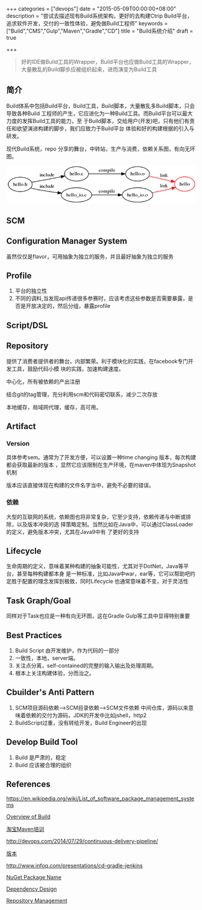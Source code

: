 +++
categories = ["devops"]
date = "2015-05-09T00:00:00+08:00"
description = "尝试去描述现有Build系统架构，更好的去构建Ctrip Build平台，追求软件开发，交付的一致性体验，避免做Build工程师"
keywords = ["Build","CMS","Gulp","Maven","Gradle","CD"]
title = "Build系统介绍"
draft = true

+++

>好的IDE做Build工具的Wrapper，Build平台也应做Build工具的Wrapper，大量散乱的Build脚步应被组织起来，进而演变为Build工具

## 简介

Build体系中包括Build平台，Build工具，Build脚本，大量散乱多Build脚本，只会导致各种Build
工程师的产生，它应进化为一种Build工具。而Build平台可以最大力度的发挥Build工具的能力，至
于Build脚本，交给用户(开发)吧，只有他们有责任和欲望演进构建的脚步，我们应致力于Build平台
体验和好的构建根据的引入与研发。

现代Build系统，repo 分享的舞台，中转站，生产与消费，依赖关系图，有向无环图。

![](https://raw.githubusercontent.com/cosyman/cosyman-hugo/master/static/images/devops/deg.png)

## SCM

## Configuration Manager System

虽然仅仅是flavor，可用抽象为独立的服务，并且最好抽象为独立的服务

## Profile

1. 平台的独立性
2. 不同的调料,当发现api传递很多参赛时，应该考虑这些参数是否需要暴露，是否是开放决定的，然后分组，暴露profile

## Script/DSL

## Repository

提供了消费者提供者的舞台，内部繁荣。利于模块化的实践，在facebook专门开发工具，鼓励代码小模
块的实践，加速构建速度。

中心化，所有被依赖的产出注册

结合git的tag管理，充分利用scm和代码密切联系，减少二次存放

本地缓存，局域网代理，缓存，高可用。

## Artifact

### Version

具体参考sem。通常为了开发方便，可以设置一种time changing 版本，每次构建都会获取最新的版本
，显然它应该限制在生产环境，在maven中体现为Snapshot机制

版本应该直接体现在构建的文件名字当中，避免不必要的错误。

### 依赖
大型的互联网的系统，依赖图也将非常复杂，它至少支持，依赖传递与中断或排除，以及版本冲突的选
择策略定制。当然比如在Java中，可以通过ClassLoader的定义，避免版本冲突，尤其在Java9中有
了更好的支持


## Lifecycle

生命周期的定义，意味着某种构建的抽象可能性，尤其对于DotNet，Java等平台，甚至每种构建都本身
是一种标准，比如Java中war，ear等，它可以帮助吧约定胜于配置的理念发挥到极致，同时Lifecycle
也通常意味着不变，对于灵活性

## Task Graph/Goal

同样对于Task也应是一种有向无环图，这在Gradle Gulp等工具中显得特别重要


## Best Practices

1. Build Script 由开发维护，作为代码的一部分
2. 一致性，本地，server端。
3. 关注点分离，self-contained的完整的输入输出及处理周期。
4. 根本上关注构建体验，分而治之。

## Cbuilder's Anti Pattern

1. SCM项目源码依赖-->SCM目录依赖-->SCM文件依赖 中间仓库，源码以来意味着依赖的交付为源码，JDK的开发中比如jshell，http2
2. BuildScript过重，没有转给开发，Build Engineer的出现


## Develop Build Tool

1. Build 是严肃的，稳定
2. Build 应该被合理的组织


## References

https://en.wikipedia.org/wiki/List_of_software_package_management_systems

[Overview of  Build](http://www.cs.virginia.edu/~dww4s/articles/build_systems.html)

[淘宝Maven培训](http://www.open-open.com/doc/view/4058453cde4b429c82ff2807d8aa81f0)

http://devops.com/2014/07/29/continuous-delivery-pipeline/

[版本](http://semver.org)

http://www.infoq.com/presentations/cd-gradle-jenkins

[NuGet Package Name](http://blog.nuget.org/20150729/Introducing-nuget-uwp.html)

[Dependency Design](https://dzone.com/refcardz/designing-quality-software)

[Repository Management](https://dzone.com/refcardz/getting-started-repository)
